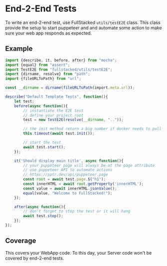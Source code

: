 # End-2-End Tests

To write an end-2-end test, use FullStacked `utils/testE2E` class. This class provide the setup to start puppeteer and and automate some action to make sure your web app responds as expected.

## Example

```ts
import {describe, it, before, after} from "mocha";
import {equal} from "assert";
import TestE2E from "fullstacked/utils/testE2E";
import {dirname, resolve} from "path";
import {fileURLToPath} from "url";

const __dirname = dirname(fileURLToPath(import.meta.url));

describe("Default Template Tests", function(){
    let test;
    before(async function(){
        // instantiate the E2E test
        // define your project root
        test = new TestE2E(resolve(__dirname, ".."));

        // the init method return a big number if docker needs to pull
        this.timeout(await test.init());

        // start the test            
        await test.start();
    });

    it('Should display main title', async function(){
        // your puppeteer page will always be at the page attribute
        // use puppeteer API to automate actions
        // https://pptr.dev/api/puppeteer.page
        const root = await test.page.$("h1");
        const innerHTML = await root.getProperty('innerHTML');
        const value = await innerHTML.jsonValue();
        equal(value, "Welcome to FullStacked!");
    });

    after(async function(){
        // don't forget to stop the test or it will hang
        await test.stop();
    });
});
```

## Coverage

This covers your WebApp code. To this day, your Server code won't be covered by end-2-end tests.
